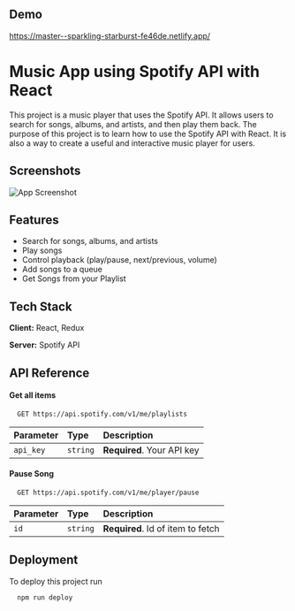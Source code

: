 
## Demo

https://master--sparkling-starburst-fe46de.netlify.app/
# Music App using Spotify API with React
This project is a music player that uses the Spotify API. It allows users to search for songs, albums, and artists, and then play them back.
The purpose of this project is to learn how to use the Spotify API with React. It is also a way to create a useful and interactive music player for users.

## Screenshots

![App Screenshot](https://i.ibb.co/4JPzPPD/Screenshot-2023-06-28-183921.png)


## Features

- Search for songs, albums, and artists
- Play songs
- Control playback (play/pause, next/previous, volume)
- Add songs to a queue
- Get Songs from your Playlist
## Tech Stack

**Client:** React, Redux

**Server:** Spotify API


## API Reference

#### Get all items

```http
  GET https://api.spotify.com/v1/me/playlists
```

| Parameter | Type     | Description                |
| :-------- | :------- | :------------------------- |
| `api_key` | `string` | **Required**. Your API key |

#### Pause Song

```http
  GET https://api.spotify.com/v1/me/player/pause
```

| Parameter | Type     | Description                       |
| :-------- | :------- | :-------------------------------- |
| `id`      | `string` | **Required**. Id of item to fetch |



## Deployment

To deploy this project run

```bash
  npm run deploy
```

